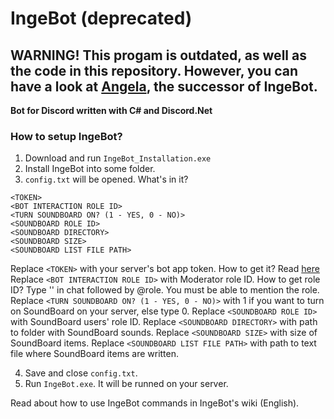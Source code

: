 # IngeBot (deprecated)
## WARNING! This progam is outdated, as well as the code in this repository. However, you can have a look at [Angela](https://github.com/IngeniousA/Angela), the successor of IngeBot.
**Bot for Discord written with C# and Discord.Net**
### How to setup IngeBot?
1. Download and run `IngeBot_Installation.exe`
2. Install IngeBot into some folder.
3. `config.txt` will be opened. What's in it?
```
<TOKEN>
<BOT INTERACTION ROLE ID>
<TURN SOUNDBOARD ON? (1 - YES, 0 - NO)>
<SOUNDBOARD ROLE ID>
<SOUNDBOARD DIRECTORY>
<SOUNDBOARD SIZE>
<SOUNDBOARD LIST FILE PATH>
```
Replace `<TOKEN>` with your server's bot app token. How to get it? Read [here](https://github.com/reactiflux/discord-irc/wiki/Creating-a-discord-bot-&-getting-a-token)
Replace `<BOT INTERACTION ROLE ID>` with Moderator role ID. How to get role ID? Type '\' in chat followed by @role. You must be able to mention the role.
Replace `<TURN SOUNDBOARD ON? (1 - YES, 0 - NO)>` with 1 if you want to turn on SoundBoard on your server, else type 0.
Replace `<SOUNDBOARD ROLE ID>` with SoundBoard users' role ID.
Replace `<SOUNDBOARD DIRECTORY>` with path to folder with SoundBoard sounds.
Replace `<SOUNDBOARD SIZE>` with size of SoundBoard items.
Replace `<SOUNDBOARD LIST FILE PATH>` with path to text file where SoundBoard items are written.

4. Save and close `config.txt`.
5. Run `IngeBot.exe`. It will be runned on your server.

Read about how to use IngeBot commands in IngeBot's wiki (English).
